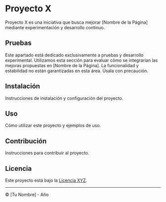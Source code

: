 # Proyecto X

Proyecto X es una iniciativa que busca mejorar [Nombre de la Página] mediante experimentación y desarrollo continuo.

## Pruebas

Este apartado está dedicado exclusivamente a pruebas y desarrollo experimental. Utilizamos esta sección para evaluar cómo se integrarían las mejoras propuestas en [Nombre de la Página]. La funcionalidad y estabilidad no están garantizadas en esta área. Úsala con precaución.

## Instalación

Instrucciones de instalación y configuración del proyecto.

## Uso

Cómo utilizar este proyecto y ejemplos de uso.

## Contribución

Instrucciones para contribuir al proyecto.

## Licencia

Este proyecto está bajo la [Licencia XYZ](enlace-a-licencia).

---
© [Tu Nombre] - Año
